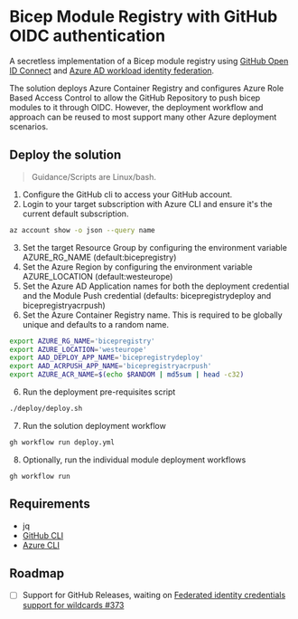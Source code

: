 # Bicep Module Registry with GitHub OIDC authentication

A secretless implementation of a Bicep module registry using [GitHub Open ID Connect](https://docs.github.com/en/actions/deployment/security-hardening-your-deployments/configuring-openid-connect-in-azure) and [Azure AD workload identity federation](https://docs.microsoft.com/en-us/azure/active-directory/develop/workload-identity-federation-create-trust-github?tabs=azure-portal).

The solution deploys Azure Container Registry and configures Azure Role Based Access Control to allow the GitHub Repository to push bicep modules to it through OIDC. However, the deployment workflow and approach can be reused to most support many other Azure deployment scenarios.

## Deploy the solution

> Guidance/Scripts are Linux/bash.

1. Configure the GitHub cli to access your GitHub account.
2. Login to your target subscription with Azure CLI and ensure it's the current default subscription.
  ```bash
  az account show -o json --query name
  ```
3. Set the target Resource Group by configuring the environment variable AZURE_RG_NAME (default:bicepregistry)
4. Set the Azure Region by configuring the environment variable AZURE_LOCATION (default:westeurope)
5. Set the Azure AD Application names for both the deployment credential and the Module Push credential (defaults: bicepregistrydeploy and bicepregistryacrpush)
6. Set the Azure Container Registry name. This is required to be globally unique and defaults to a random name.
  ```bash
  export AZURE_RG_NAME='bicepregistry'
  export AZURE_LOCATION='westeurope'
  export AAD_DEPLOY_APP_NAME='bicepregistrydeploy'
  export AAD_ACRPUSH_APP_NAME='bicepregistryacrpush'
  export AZURE_ACR_NAME=$(echo $RANDOM | md5sum | head -c32)
  ```

6. Run the deployment pre-requisites script
  ```bash
  ./deploy/deploy.sh
  ```

7. Run the solution deployment workflow
  ```bash
  gh workflow run deploy.yml
  ```

8. Optionally, run the individual module deployment workflows
  ```
  gh workflow run
  ```

## Requirements

- jq
- [GitHub CLI](https://cli.github.com/)
- [Azure CLI](https://docs.microsoft.com/en-us/cli/azure/install-azure-cli)

## Roadmap

- [ ] Support for GitHub Releases, waiting on [Federated identity credentials support for wildcards #373](https://github.com/Azure/azure-workload-identity/issues/373)

